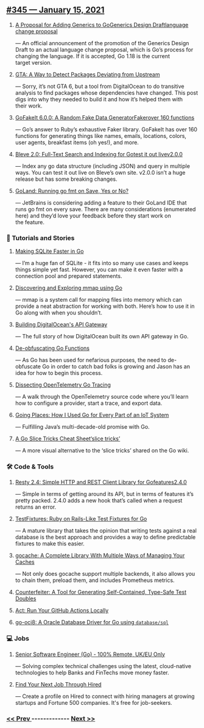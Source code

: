 ## [#345 — January 15, 2021](https://golangweekly.com/issues/345)

1. [A Proposal for Adding Generics to GoGenerics Design Draftlanguage change proposal](https://golangweekly.com/link/101402/web)

     — An official announcement of the promotion of the Generics Design Draft to an actual language change proposal, which is Go’s process for changing the language. If it is accepted, Go 1.18 is the current target version.
1. [GTA: A Way to Detect Packages Deviating from Upstream](https://golangweekly.com/link/101405/web)

     — Sorry, it’s not GTA 6, but a tool from DigitalOcean to do transitive analysis to find packages whose dependencies have changed. This post digs into why they needed to build it and how it’s helped them with their work.
1. [GoFakeIt 6.0.0: A Random Fake Data GeneratorFakerover 160 functions](https://golangweekly.com/link/101407/web)

     — Go’s answer to Ruby’s exhaustive Faker library. GoFakeIt has over 160 functions for generating things like names, emails, locations, colors, user agents, breakfast items (oh yes!), and more.
1. [Bleve 2.0: Full-Text Search and Indexing for Gotest it out livev2.0.0](https://golangweekly.com/link/101410/web)

     — Index any go data structure (including JSON) and query in multiple ways. You can test it out live on Bleve’s own site. v2.0.0 isn’t a huge release but has some breaking changes.
1. [GoLand: Running go fmt on Save, Yes or No?](https://golangweekly.com/link/101413/web)

     — JetBrains is considering adding a feature to their GoLand IDE that runs go fmt on every save. There are many considerations (enumerated here) and they’d love your feedback before they start work on the feature.
### 📘 Tutorials and Stories

1. [Making SQLite Faster in Go](https://golangweekly.com/link/101414/web)

     — I’m a huge fan of SQLite - it fits into so many use cases and keeps things simple yet fast. However, you can make it even faster with a connection pool and prepared statements.
1. [Discovering and Exploring mmap using Go](https://golangweekly.com/link/101416/web)

     — mmap is a system call for mapping files into memory which can provide a neat abstraction for working with both. Here’s how to use it in Go along with when you shouldn’t.
1. [Building DigitalOcean's API Gateway](https://golangweekly.com/link/101417/web)

     — The full story of how DigitalOcean built its own API gateway in Go.
1. [De-obfuscating Go Functions](https://golangweekly.com/link/101418/web)

     — As Go has been used for nefarious purposes, the need to de-obfuscate Go in order to catch bad folks is growing and Jason has an idea for how to begin this process.
1. [Dissecting OpenTelemetry Go Tracing](https://golangweekly.com/link/101419/web)

     — A walk through the OpenTelemetry source code where you’ll learn how to configure a provider, start a trace, and export data.
1. [Going Places: How I Used Go for Every Part of an IoT System](https://golangweekly.com/link/101420/web)

     — Fulfilling Java’s multi-decade-old promise with Go.
1. [A Go Slice Tricks Cheat Sheet‘slice tricks’](https://golangweekly.com/link/101421/web)

     — A more visual alternative to the ‘slice tricks’ shared on the Go wiki.
### 🛠 Code & Tools

1. [Resty 2.4: Simple HTTP and REST Client Library for Gofeatures2.4.0](https://golangweekly.com/link/101423/web)

     — Simple in terms of getting around its API, but in terms of features it’s pretty packed. 2.4.0 adds a new hook that’s called when a request returns an error.
1. [TestFixtures: Ruby on Rails-Like Test Fixtures for Go](https://golangweekly.com/link/101426/web)

     — A mature library that takes the opinion that writing tests against a real database is the best approach and provides a way to define predictable fixtures to make this easier.
1. [gocache: A Complete Library With Multiple Ways of Managing Your Caches](https://golangweekly.com/link/101428/web)

     — Not only does gocache support multiple backends, it also allows you to chain them, preload them, and includes Prometheus metrics.
1. [Counterfeiter: A Tool for Generating Self-Contained, Type-Safe Test Doubles](https://golangweekly.com/link/101429/web)

1. [Act: Run Your GitHub Actions Locally](https://golangweekly.com/link/101430/web)

1. [go-oci8: A Oracle Database Driver for Go using `database/sql`](https://golangweekly.com/link/101431/web)

### 💻 Jobs

1. [Senior Software Engineer (Go) - 100% Remote, UK/EU Only](https://golangweekly.com/link/101432/web)

     — Solving complex technical challenges using the latest, cloud-native technologies to help Banks and FinTechs move money faster.
1. [Find Your Next Job Through Hired](https://golangweekly.com/link/101433/web)

     — Create a profile on Hired to connect with hiring managers at growing startups and Fortune 500 companies. It's free for job-seekers.

### [ << Prev ](golangweekly-344.md) ------------- [ Next >> ](golangweekly-346.md)